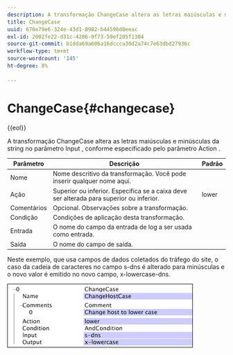 ```yaml
---
description: A transformação ChangeCase altera as letras maiúsculas e minúsculas da string no parâmetro Input , conforme especificado pelo parâmetro Action .
title: ChangeCase
uuid: 676e79e6-324e-43d1-8982-b44596d0eeac
exl-id: 2002fe22-d31c-4286-9f73-59ef205f1384
source-git-commit: b1dda69a606a16dccca30d2a74c7e63dbd27936c
workflow-type: tm+mt
source-wordcount: '145'
ht-degree: 8%

---
```


# ChangeCase{#changecase}

{{eol}}

A transformação ChangeCase altera as letras maiúsculas e minúsculas da string no parâmetro Input , conforme especificado pelo parâmetro Action .

| Parâmetro | Descrição | Padrão |
|---|---|---|
| Nome | Nome descritivo da transformação. Você pode inserir qualquer nome aqui. |  |
| Ação | Superior ou inferior. Especifica se a caixa deve ser alterada para superior ou inferior. | lower |
| Comentários | Opcional. Observações sobre a transformação. |  |
| Condição | Condições de aplicação desta transformação. |  |
| Entrada | O nome do campo da entrada de log a ser usada como entrada. |  |
| Saída | O nome do campo de saída. |  |

Neste exemplo, que usa campos de dados coletados do tráfego do site, o caso da cadeia de caracteres no campo s-dns é alterado para minúsculas e o novo valor é emitido no novo campo, x-lowercase-dns.

![](assets/cfg_TransformationType_ChangeCase.png)
